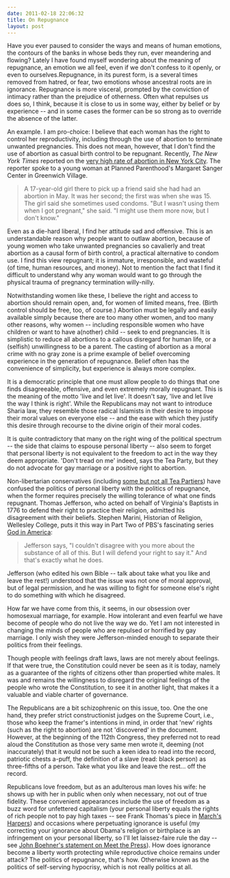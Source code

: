 ```yaml
---
date: 2011-02-18 22:06:32
title: On Repugnance
layout: post
---
```


Have you ever paused to consider the ways and means of human emotions, the contours of the banks in whose beds they run, ever meandering and flowing? Lately I have found myself wondering about the meaning of repugnance, an emotion we all feel, even if we don't confess to it openly, or even to ourselves.<!--more-->Repugnance, in its purest form, is a several times removed from hatred, or fear, two emotions whose ancestral roots are in ignorance. Repugnance is more visceral, prompted by the conviction of intimacy rather than the prejudice of otherness. Often what repulses us does so, I think, because it is close to us in some way, either by belief or by experience -- and in some cases the former can be so strong as to override the absence of the latter.

An example. I am pro-choice: I believe that each woman has the right to control her reproductivity, including through the use of abortion to terminate unwanted pregnancies. This does not mean, however, that I don't find the use of abortion as casual birth control to be repugnant. Recently, <em>The New York Times</em> reported on the <a href="http://www.nytimes.com/2011/02/04/nyregion/04abortion.html?_r=1&amp;pagewanted=2" target="_blank">very high rate of abortion in New York City</a>. The reporter spoke to a young woman at Planned Parenthood's Margaret Sanger Center in Greenwich Village.
<blockquote>A 17-year-old girl there to pick up a friend said she had had an abortion in May. It was her second; the first was when she was 15. The girl said she sometimes used condoms. "But I wasn't using them when I got pregnant," she said. "I might use them more now, but I don't know."</blockquote>
Even as a die-hard liberal, I find her attitude sad and offensive. This is an understandable reason why people want to outlaw abortion, because of young women who take unwanted pregnancies so cavalierly and treat abortion as a causal form of birth control, a practical alternative to condom use. I find this view repugnant; it is immature, irresponsible, and wasteful (of time, human resources, and money). Not to mention the fact that I find it difficult to understand why any woman would want to go through the physical trauma of pregnancy termination willy-nilly.

Notwithstanding women like these, I believe the right and access to abortion should remain open, and, for women of limited means, free. (Birth control should be free, too, of course.) Abortion must be legally and easily available simply because there are too many other women, and too many other reasons, why women -- including responsible women who have children or want to have a(nother) child -- seek to end pregnancies. It is simplistic to reduce all abortions to a callous disregard for human life, or a (selfish) unwillingness to be a parent. The casting of abortion as a moral crime with no gray zone is a prime example of belief overcoming experience in the generation of repugnance. Belief often has the convenience of simplicity, but experience is always more complex.

It is a democratic principle that one must allow people to do things that one finds disagreeable, offensive, and even extremely morally repugnant. This is the meaning of the motto 'live and let live'. It doesn't say, 'live and let live the way I think is right'. While the Republicans may not want to introduce Sharia law, they resemble those radical Islamists in their desire to impose their moral values on everyone else -- and the ease with which they justify this desire through recourse to the divine origin of their moral codes.

It is quite contradictory that many on the right wing of the political spectrum -- the side that claims to espouse personal liberty -- also seem to forget that personal liberty is not equivalent to the freedom to act in the way they deem appropriate. 'Don't tread on me' indeed, says the Tea Party, but they do not advocate for gay marriage or a positive right to abortion.

Non-libertarian conservatives (including <a href="http://www.nytimes.com/2010/03/13/us/politics/13tea.html" target="_blank">some but not all Tea Partiers</a>) have confused the politics of personal liberty with the politics of repugnance, when the former requires precisely the willing tolerance of what one finds repugnant. Thomas Jefferson, who acted on behalf of Virginia's Baptists in 1776 to defend their right to practice their religion, admitted his disagreement with their beliefs. Stephen Marini, Historian of Religion, Wellesley College, puts it this way in Part Two of PBS's fascinating series <a href="http://www.pbs.org/godinamerica/transcripts/hour-two.html" target="_blank">God in America</a>:
<blockquote>Jefferson says, "I couldn't disagree with you more about the substance of all of this. But I will defend your right to say it." And that's exactly what he does.</blockquote>
Jefferson (who edited his own Bible -- talk about take what you like and leave the rest!) understood that the issue was not one of moral approval, but of legal permission, and he was willing to fight for someone else's right to do something with which he disagreed.

How far we have come from this, it seems, in our obsession over homosexual marriage, for example. How intolerant and even fearful we have become of people who do not live the way we do. Yet I am not interested in changing the minds of people who are repulsed or horrified by gay marriage. I only wish they were Jefferson-minded enough to separate their politics from their feelings.

Though people with feelings draft laws, laws are not merely about feelings. If that were true, the Constitution could never be seen as it is today, namely as a guarantee of the rights of citizens other than propertied white males. It was and remains the willingness to disregard the original feelings of the people who wrote the Constitution, to see it in another light, that makes it a valuable and viable charter of governance.

The Republicans are a bit schizophrenic on this issue, too. One the one hand, they prefer strict constructionist judges on the Supreme Court, i.e., those who keep the framer's intentions in mind, in order that 'new' rights (such as the right to abortion) are not 'discovered' in the document. However, at the beginning of the 112th Congress, they preferred not to read aloud the Constitution as those very same men wrote it, deeming (not inaccurately) that it would not be such a keen idea to read into the record, patriotic chests a-puff, the definition of a slave (read: black person) as three-fifths of a person. Take what you like and leave the rest... off the record.

Republicans love freedom, but as an adulterous man loves his wife: he shows up with her in public when only when necessary, not out of true fidelity. These convenient appearances include the use of freedom as a buzz word for unfettered capitalism (your personal liberty equals the rights of rich people not to pay high taxes -- see Frank Thomas's piece in <a href="http://www.harpers.org/archive/2011/03/0083329" target="_blank">March's Harpers</a>) and occasions where perpetuating ignorance is useful (my correcting your ignorance about Obama's religion or birthplace is an infringement on your personal liberty, so I'll let laissez-faire rule the day -- see <a href="http://www.youtube.com/watch?v=FYEqCyYZ0FE" target="_blank">John Boehner's statement on Meet the Press</a>).
How does ignorance become a liberty worth protecting while reproductive choice remains under attack? The politics of repugnance, that's how. Otherwise known as the politics of self-serving hypocrisy, which is not really politics at all.
